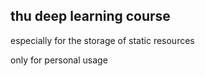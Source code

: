## thu deep learning course
especially for the storage of static resources

only for personal usage
